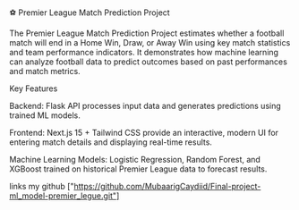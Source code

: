⚽ Premier League Match Prediction Project


The Premier League Match Prediction Project estimates whether a football match will end in a Home Win, Draw, or Away Win using key match statistics and team performance indicators.
It demonstrates how machine learning can analyze football data to predict outcomes based on past performances and match metrics.

Key Features

Backend: Flask API processes input data and generates predictions using trained ML models.

Frontend: Next.js 15 + Tailwind CSS provide an interactive, modern UI for entering match details and displaying real-time results.

Machine Learning Models: Logistic Regression, Random Forest, and XGBoost trained on historical Premier League data to forecast results.

links my github ["https://github.com/MubaarigCaydiid/Final-project-ml_model-premier_legue.git"]
